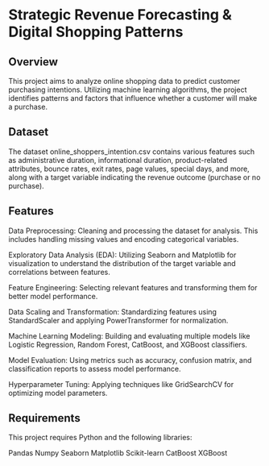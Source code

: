 # Strategic Revenue Forecasting & Digital Shopping Patterns

## Overview

This project aims to analyze online shopping data to predict customer purchasing intentions. Utilizing machine learning algorithms, the project identifies patterns and factors that influence whether a customer will make a purchase.

## Dataset

The dataset online_shoppers_intention.csv contains various features such as administrative duration, informational duration, product-related attributes, bounce rates, exit rates, page values, special days, and more, along with a target variable indicating the revenue outcome (purchase or no purchase).

## Features

Data Preprocessing: Cleaning and processing the dataset for analysis. This includes handling missing values and encoding categorical variables.

Exploratory Data Analysis (EDA): Utilizing Seaborn and Matplotlib for visualization to understand the distribution of the target variable and correlations between features.

Feature Engineering: Selecting relevant features and transforming them for better model performance.

Data Scaling and Transformation: Standardizing features using StandardScaler and applying PowerTransformer for normalization.

Machine Learning Modeling: Building and evaluating multiple models like Logistic Regression, Random Forest, CatBoost, and XGBoost classifiers.

Model Evaluation: Using metrics such as accuracy, confusion matrix, and classification reports to assess model performance.

Hyperparameter Tuning: Applying techniques like GridSearchCV for optimizing model parameters.

## Requirements

This project requires Python and the following libraries:

Pandas
Numpy
Seaborn
Matplotlib
Scikit-learn
CatBoost
XGBoost
